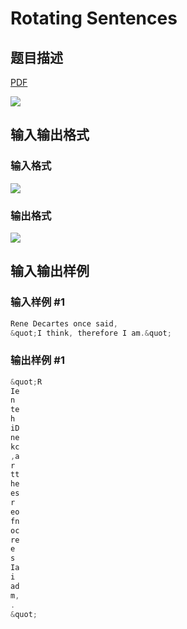 # Rotating Sentences

## 题目描述

[problemUrl]: https://uva.onlinejudge.org/index.php?option=com_onlinejudge&Itemid=8&category=6&page=show_problem&problem=431

[PDF](https://uva.onlinejudge.org/external/4/p490.pdf)

![](https://cdn.luogu.com.cn/upload/vjudge_pic/UVA490/d9c3b8a685e5881a68ee3b07dbfbdc43779fa0eb.png)

## 输入输出格式

### 输入格式

![](https://cdn.luogu.com.cn/upload/vjudge_pic/UVA490/939982b5d198bee15ea469ff885cab9a7188c130.png)

### 输出格式

![](https://cdn.luogu.com.cn/upload/vjudge_pic/UVA490/8a7b6ec75fd8dca938391a2f68ac49cab10a7139.png)

## 输入输出样例

### 输入样例 #1

```cpp
Rene Decartes once said,
&quot;I think, therefore I am.&quot;
```


### 输出样例 #1

```cpp
&quot;R
Ie
n
te
h
iD
ne
kc
,a
r
tt
he
es
r
eo
fn
oc
re
e
s
Ia
i
ad
m,
.
&quot;
```


